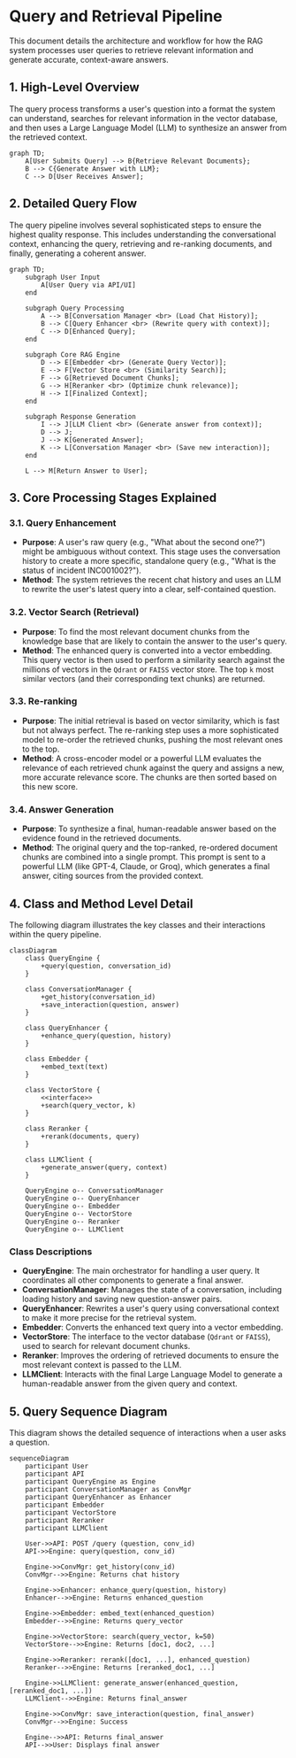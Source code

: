 # Query and Retrieval Pipeline

This document details the architecture and workflow for how the RAG system processes user queries to retrieve relevant information and generate accurate, context-aware answers.

## 1. High-Level Overview

The query process transforms a user's question into a format the system can understand, searches for relevant information in the vector database, and then uses a Large Language Model (LLM) to synthesize an answer from the retrieved context.

```mermaid
graph TD;
    A[User Submits Query] --> B{Retrieve Relevant Documents};
    B --> C{Generate Answer with LLM};
    C --> D[User Receives Answer];
```

## 2. Detailed Query Flow

The query pipeline involves several sophisticated steps to ensure the highest quality response. This includes understanding the conversational context, enhancing the query, retrieving and re-ranking documents, and finally, generating a coherent answer.

```mermaid
graph TD;
    subgraph User Input
        A[User Query via API/UI]
    end

    subgraph Query Processing
        A --> B[Conversation Manager <br> (Load Chat History)];
        B --> C[Query Enhancer <br> (Rewrite query with context)];
        C --> D[Enhanced Query];
    end

    subgraph Core RAG Engine
        D --> E[Embedder <br> (Generate Query Vector)];
        E --> F[Vector Store <br> (Similarity Search)];
        F --> G[Retrieved Document Chunks];
        G --> H[Reranker <br> (Optimize chunk relevance)];
        H --> I[Finalized Context];
    end

    subgraph Response Generation
        I --> J[LLM Client <br> (Generate answer from context)];
        D --> J;
        J --> K[Generated Answer];
        K --> L[Conversation Manager <br> (Save new interaction)];
    end

    L --> M[Return Answer to User];
```

## 3. Core Processing Stages Explained

### 3.1. Query Enhancement
- **Purpose**: A user's raw query (e.g., "What about the second one?") might be ambiguous without context. This stage uses the conversation history to create a more specific, standalone query (e.g., "What is the status of incident INC001002?").
- **Method**: The system retrieves the recent chat history and uses an LLM to rewrite the user's latest query into a clear, self-contained question.

### 3.2. Vector Search (Retrieval)
- **Purpose**: To find the most relevant document chunks from the knowledge base that are likely to contain the answer to the user's query.
- **Method**: The enhanced query is converted into a vector embedding. This query vector is then used to perform a similarity search against the millions of vectors in the `Qdrant` or `FAISS` vector store. The top `k` most similar vectors (and their corresponding text chunks) are returned.

### 3.3. Re-ranking
- **Purpose**: The initial retrieval is based on vector similarity, which is fast but not always perfect. The re-ranking step uses a more sophisticated model to re-order the retrieved chunks, pushing the most relevant ones to the top.
- **Method**: A cross-encoder model or a powerful LLM evaluates the relevance of each retrieved chunk against the query and assigns a new, more accurate relevance score. The chunks are then sorted based on this new score.

### 3.4. Answer Generation
- **Purpose**: To synthesize a final, human-readable answer based on the evidence found in the retrieved documents.
- **Method**: The original query and the top-ranked, re-ordered document chunks are combined into a single prompt. This prompt is sent to a powerful LLM (like GPT-4, Claude, or Groq), which generates a final answer, citing sources from the provided context.

## 4. Class and Method Level Detail

The following diagram illustrates the key classes and their interactions within the query pipeline.

```mermaid
classDiagram
    class QueryEngine {
        +query(question, conversation_id)
    }

    class ConversationManager {
        +get_history(conversation_id)
        +save_interaction(question, answer)
    }

    class QueryEnhancer {
        +enhance_query(question, history)
    }

    class Embedder {
        +embed_text(text)
    }

    class VectorStore {
        <<interface>>
        +search(query_vector, k)
    }

    class Reranker {
        +rerank(documents, query)
    }

    class LLMClient {
        +generate_answer(query, context)
    }

    QueryEngine o-- ConversationManager
    QueryEngine o-- QueryEnhancer
    QueryEngine o-- Embedder
    QueryEngine o-- VectorStore
    QueryEngine o-- Reranker
    QueryEngine o-- LLMClient
```

### Class Descriptions

*   **QueryEngine**: The main orchestrator for handling a user query. It coordinates all other components to generate a final answer.
*   **ConversationManager**: Manages the state of a conversation, including loading history and saving new question-answer pairs.
*   **QueryEnhancer**: Rewrites a user's query using conversational context to make it more precise for the retrieval system.
*   **Embedder**: Converts the enhanced text query into a vector embedding.
*   **VectorStore**: The interface to the vector database (`Qdrant` or `FAISS`), used to search for relevant document chunks.
*   **Reranker**: Improves the ordering of retrieved documents to ensure the most relevant context is passed to the LLM.
*   **LLMClient**: Interacts with the final Large Language Model to generate a human-readable answer from the given query and context.

## 5. Query Sequence Diagram

This diagram shows the detailed sequence of interactions when a user asks a question.

```mermaid
sequenceDiagram
    participant User
    participant API
    participant QueryEngine as Engine
    participant ConversationManager as ConvMgr
    participant QueryEnhancer as Enhancer
    participant Embedder
    participant VectorStore
    participant Reranker
    participant LLMClient

    User->>API: POST /query (question, conv_id)
    API->>Engine: query(question, conv_id)

    Engine->>ConvMgr: get_history(conv_id)
    ConvMgr-->>Engine: Returns chat history

    Engine->>Enhancer: enhance_query(question, history)
    Enhancer-->>Engine: Returns enhanced_question

    Engine->>Embedder: embed_text(enhanced_question)
    Embedder-->>Engine: Returns query_vector

    Engine->>VectorStore: search(query_vector, k=50)
    VectorStore-->>Engine: Returns [doc1, doc2, ...]

    Engine->>Reranker: rerank([doc1, ...], enhanced_question)
    Reranker-->>Engine: Returns [reranked_doc1, ...]

    Engine->>LLMClient: generate_answer(enhanced_question, [reranked_doc1, ...])
    LLMClient-->>Engine: Returns final_answer

    Engine->>ConvMgr: save_interaction(question, final_answer)
    ConvMgr-->>Engine: Success

    Engine-->>API: Returns final_answer
    API-->>User: Displays final answer
```

